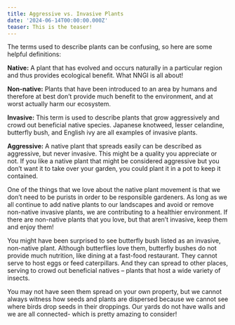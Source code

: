 ```yaml
---
title: Aggressive vs. Invasive Plants
date: '2024-06-14T00:00:00.000Z'
teaser: This is the teaser!
---
```


The terms used to describe plants can be confusing, so here are some helpful definitions:

**Native:** A plant that has evolved and occurs naturally in a particular region and thus provides ecological benefit. What NNGI is all about!

**Non-native:** Plants that have been introduced to an area by humans and therefore at best don’t provide much benefit to the environment, and at worst actually harm our ecosystem.

**Invasive:** This term is used to describe plants that grow aggressively and crowd out beneficial native species. Japanese knotweed, lesser celandine, butterfly bush, and English ivy are all examples of invasive plants.

**Aggressive:** A native plant that spreads easily can be described as aggressive, but never invasive. This might be a quality you appreciate or not. If you like a native plant that might be considered aggressive but you don’t want it to take over your garden, you could plant it in a pot to keep it contained.

One of the things that we love about the native plant movement is that we don’t need to be purists in order to be responsible gardeners. As long as we all continue to add native plants to our landscapes and avoid or remove non-native invasive plants, we are contributing to a healthier environment. If there are non-native plants that you love, but that aren’t invasive, keep them and enjoy them!

You might have been surprised to see butterfly bush listed as an invasive, non-native plant. Although butterflies love them, butterfly bushes do not provide much nutrition, like dining at a fast-food restaurant. They cannot serve to host eggs or feed caterpillars. And they can spread to other places, serving to crowd out beneficial natives – plants that host a wide variety of insects.

You may not have seen them spread on your own property, but we cannot always witness how seeds and plants are dispersed because we cannot see where birds drop seeds in their droppings. Our yards do not have walls and we are all connected- which is pretty amazing to consider!
